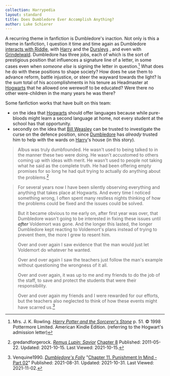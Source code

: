 ```yaml
---
collection: Harrypedia
layout: standard
title: Does Dumbledore Ever Accomplish Anything?
author: Luke Schierer
---
```


A recurring theme in fanfiction is Dumbledore's inaction. Not only is this a
theme in fanfiction, I question it time and time again as Dumbledore [interacts
with Riddle][Dealing_with_Riddle], with [Harry][HJP1] and the [Dursleys][DF1]
, and even with [Grindelwald]. Dumbledore has three jobs, each of which is
the sort of prestigious position that influences a signature line of a
letter, in some cases even when _someone else_ is signing the letter in
question.[^211015-1] What does he do with these positions to shape society?
How does he use them to advance reform, battle injustice, or steer the
wayward towards the light? Is the sum total of his accomplishments in his
tenure as Headmaster at [Hogwarts] that he allowed one werewolf to be educated?
Were there no other were-children in the many years he was there?

Some fanfiction works that have built on this team:

- on the idea that [Hogwarts] should offer languages because while pure-bloods
  might learn a second language at home, not every student at the school has
  that opportunity.
- secondly on the idea that [Bill Weasley] can be trusted to investigate the
  curse on the defence position, since [Dumbledore][AD1] has _already_ trusted him to
  help with the wards on [Harry][HJP1]'s house (in this story).

> Albus was truly dumbfounded. He wasn't used to being talked to in the manner
> these two were doing. He wasn't accustomed to others coming up with ideas with
> merit. He wasn't used to people not taking what he said as the complete truth.
> He had been offering empty promises for so long he had quit trying to actually
> do anything about the problems.[^211015-2]

> For several years now I have been silently observing everything and anything
> that takes place at Hogwarts. And every time I noticed something wrong, I
> often spent many restless nights thinking of how the problems could be fixed
> and the issues could be solved.
>
> But it became obvious to me early on, after first year was over, that
> Dumbledore wasn't going to be interested in fixing these issues until
> _**after**_ Voldemort was gone. And the longer this lasted, the longer
> Dumbledore kept reacting to Voldemort's plans instead of trying to prevent
> them, the more I grew to resent him.
>
> Over and over again I saw evidence that the man would just let Voldemort do
> whatever he wanted.
>
> Over and over again I saw the teachers just follow the man's example without
> questioning the wrongness of it all.
>
> Over and over again, it was up to me and my friends to do the job of the
> staff, to save and protect the students that were their responsibility.
>
> Over and over again my friends and I were rewarded for our efforts, but the
> teachers also neglected to think of how these events might have scarred
> us.[^211102-1]

[Dealing_with_Riddle]: /Harrypedia/people/dumbledore/albus_percival_wulfric_brian/dealing_with_riddle/
[Grindelwald]: /Harrypedia/people/grindelwald/gellert/
[TMR1]: /Harrypedia/people/riddle/tom_marvolo/
[HJP1]: </Harrypedia/people/Potter/Harry James/>
[DF1]: /Harrypedia/people/dursley/
[AD1]: /Harrypedia/people/dumbledore/albus_percival_wulfric_brian/
[Bill Weasley]: /Harrypedia/people/weasley/william_arthur/
[Hogwarts]: /Harrypedia/hogwarts/

[^211102-1]:
    Venquine1990.
    _[Dumbledore's Folly](https://www.fanfiction.net/s/13948448)_
    "[Chapter 11. Punishment In Mind - Part 02](https://www.fanfiction.net/s/13948448/11/Dumbledore-s-Folly)"
    Published: 2021-08-31. Updated: 2021-10-31. Last Viewed: 2021-11-02.

[^211015-2]:
    gredandforgerock.
    _[Remus Lupin: Savior](https://www.fanfiction.net/s/7013332)_
    [Chapter 8](https://www.fanfiction.net/s/7013332/8/Remus-Lupin-Savior)
    Published: 2011-05-22. Updated: 2021-10-15. Last Viewed: 2021-10-15.

[^211015-1]:
    Mrs. J. K. Rowling.
    _[Harry Potter and the Sorcerer's Stone]_
    p. 51. © 1998 Pottermore Limited. American Kindle Edition.
    (referring to the Hogwart's admission letter)

[Harry Potter and the Sorcerer's Stone]: https://www.goodreads.com/book/show/3.Harry_Potter_and_the_Sorcerer_s_Stone

